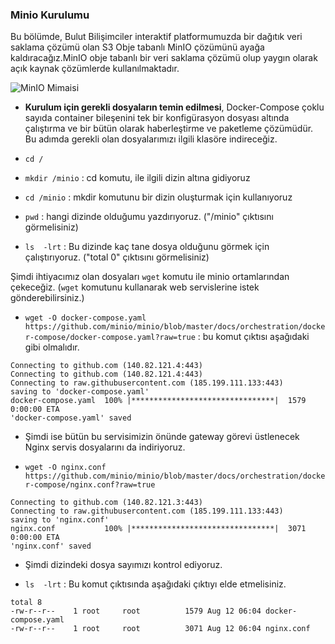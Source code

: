 ### Minio Kurulumu

Bu bölümde, Bulut Bilişimciler interaktif platformumuzda bir dağıtık veri saklama çözümü olan S3 Obje tabanlı MinIO çözümünü ayağa kaldıracağız.MinIO obje tabanlı bir veri saklama çözümü olup yaygın olarak açık kaynak çözümlerde kullanılmaktadır. 

![MinIO Mimaisi](https://min.io/resources/img/home/features/scalability.svg)

+ **Kurulum için gerekli dosyaların temin edilmesi**, Docker-Compose çoklu sayıda container bileşenini tek bir konfigürasyon dosyası altında çalıştırma ve bir bütün olarak haberleştirme ve paketleme çözümüdür. Bu adımda gerekli olan dosyalarımızı ilgili klasöre indireceğiz.

- `cd /`  
  
- `mkdir /minio` : cd komutu, ile ilgili dizin altına gidiyoruz
  
- `cd /minio` : mkdir komutunu bir dizin oluşturmak için kullanıyoruz

- `pwd` : hangi dizinde olduğumu yazdırıyoruz. ("/minio" çıktısını görmelisiniz)  

- `ls  -lrt` : Bu dizinde kaç tane dosya olduğunu görmek için çalıştırıyoruz. ("total 0" çıktısını görmelisiniz)  
  
Şimdi ihtiyacımız olan dosyaları `wget` komutu ile  minio ortamlarından çekeceğiz. (`wget`  komutunu kullanarak web servislerine istek gönderebilirsiniz.)  
  
- `wget -O docker-compose.yaml https://github.com/minio/minio/blob/master/docs/orchestration/docker-compose/docker-compose.yaml?raw=true` : bu komut çıktısı aşağıdaki gibi olmalıdır.  

```
Connecting to github.com (140.82.121.4:443)
Connecting to github.com (140.82.121.4:443)
Connecting to raw.githubusercontent.com (185.199.111.133:443)
saving to 'docker-compose.yaml'
docker-compose.yaml  100% |********************************|  1579  0:00:00 ETA
'docker-compose.yaml' saved
```

- Şimdi ise bütün bu servisimizin önünde gateway görevi üstlenecek Nginx servis dosyalarını da indiriyoruz.  
  
- `wget -O nginx.conf https://github.com/minio/minio/blob/master/docs/orchestration/docker-compose/nginx.conf?raw=true`  
  
```
Connecting to github.com (140.82.121.3:443)
Connecting to raw.githubusercontent.com (185.199.111.133:443)
saving to 'nginx.conf'
nginx.conf           100% |********************************|  3071  0:00:00 ETA
'nginx.conf' saved
```  
  
- Şimdi dizindeki dosya sayımızı kontrol ediyoruz.  
  
- `ls  -lrt` : Bu komut çıktısında aşağıdaki çıktıyı elde etmelisiniz.  
  
```
total 8
-rw-r--r--    1 root     root          1579 Aug 12 06:04 docker-compose.yaml
-rw-r--r--    1 root     root          3071 Aug 12 06:04 nginx.conf
```  
